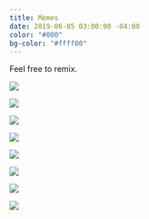```yaml
---
title: Memes
date: 2019-06-05 03:00:00 -04:00
color: "#000"
bg-color: "#ffff00"
---
```


Feel free to remix.

![](https://files.elliott.computer/images/go-off-1.png)

![](https://files.elliott.computer/images/go-off-2.jpg)

![](https://files.elliott.computer/images/peas-mute-us.jpg)

<!-- ![](https://files.elliott.computer/images/mouse-meme.jpg) -->

![](https://files.elliott.computer/images/chess.jpg)

![](https://files.elliott.computer/images/iwtctbo-1.jpg)

![](https://files.elliott.computer/images/iwtctbo-2.jpg)

![](https://files.elliott.computer/images/blurapp.jpg)

![](https://files.elliott.computer/images/bpamil-ig.jpg)


